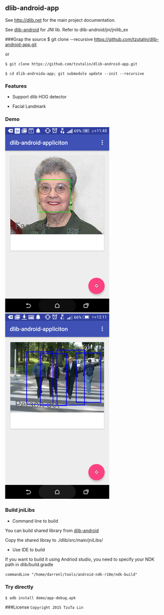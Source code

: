 ## dlib-android-app


See http://dlib.net for the main project documentation.

See [dlib-android](https://github.com/tzutalin/dlib-android) for JNI lib. Refer to dlib-android/jni/jnilib_ex


###Grap the source
$ git clone --recursive https://github.com/tzutalin/dlib-android-app.git

or

`$ git clone https://github.com/tzutalin/dlib-android-app.git`

`$ cd dlib-androida-app; git submodule update --init --recursive`

### Features
* Support dlib HOG detector

* Facial Landmark

### Demo
![](demo/demo1.png)
![](demo/demo2.png)

### Build jniLibs
* Command line to build

You can build shared library from [dlib-android](https://github.com/tzutalin/dlib-android)

Copy the shared libray to ./dlib/src/main/jniLibs/

* Use IDE to build

If you want to build it using Andriod studio, you need to specify your NDK path in dlib/build.gradle

`commandLine "/home/darrenl/tools/android-ndk-r10e/ndk-build"`

### Try directly
`$ adb install demo/app-debug.apk`

###License
`Copyright 2015 TzuTa Lin`
